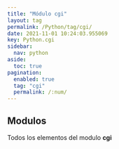 ```yaml
---
title: "Módulo cgi"
layout: tag
permalink: /Python/tag/cgi/
date: 2021-11-01 10:24:03.955069
key: Python.cgi
sidebar: 
  nav: python
aside: 
  toc: true
pagination: 
  enabled: true
  tag: "cgi"
  permalink: /:num/
---
```


<h2>Modulos</h2>
Todos los elementos del modulo <strong>cgi</strong>
